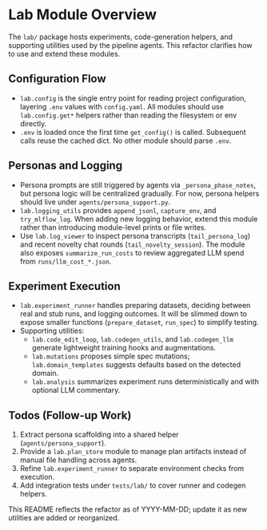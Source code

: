# Lab Module Overview

The `lab/` package hosts experiments, code-generation helpers, and supporting
utilities used by the pipeline agents. This refactor clarifies how to use and
extend these modules.

## Configuration Flow
- `lab.config` is the single entry point for reading project configuration,
  layering `.env` values with `config.yaml`. All modules should use
  `lab.config.get*` helpers rather than reading the filesystem or env directly.
- `.env` is loaded once the first time `get_config()` is called. Subsequent
  calls reuse the cached dict. No other module should parse `.env`.

## Personas and Logging
- Persona prompts are still triggered by agents via `_persona_phase_notes`, but
  persona logic will be centralized gradually. For now, persona helpers should
  live under `agents/persona_support.py`.
- `lab.logging_utils` provides `append_jsonl`, `capture_env`, and `try_mlflow_log`.
  When adding new logging behavior, extend this module rather than introducing
  module-level prints or file writes.
- Use `lab.log_viewer` to inspect persona transcripts (`tail_persona_log`) and
  recent novelty chat rounds (`tail_novelty_session`). The module also exposes
  `summarize_run_costs` to review aggregated LLM spend from `runs/llm_cost_*.json`.

## Experiment Execution
- `lab.experiment_runner` handles preparing datasets, deciding between real and
  stub runs, and logging outcomes. It will be slimmed down to expose smaller
  functions (`prepare_dataset`, `run_spec`) to simplify testing.
- Supporting utilities:
  - `lab.code_edit_loop`, `lab.codegen_utils`, and `lab.codegen_llm` generate
    lightweight training hooks and augmentations.
  - `lab.mutations` proposes simple spec mutations; `lab.domain_templates`
    suggests defaults based on the detected domain.
  - `lab.analysis` summarizes experiment runs deterministically and with optional
    LLM commentary.

## Todos (Follow-up Work)
1. Extract persona scaffolding into a shared helper (`agents/persona_support`).
2. Provide a `lab.plan_store` module to manage plan artifacts instead of manual
   file handling across agents.
3. Refine `lab.experiment_runner` to separate environment checks from execution.
4. Add integration tests under `tests/lab/` to cover runner and codegen helpers.

This README reflects the refactor as of YYYY-MM-DD; update it as new utilities
are added or reorganized.
